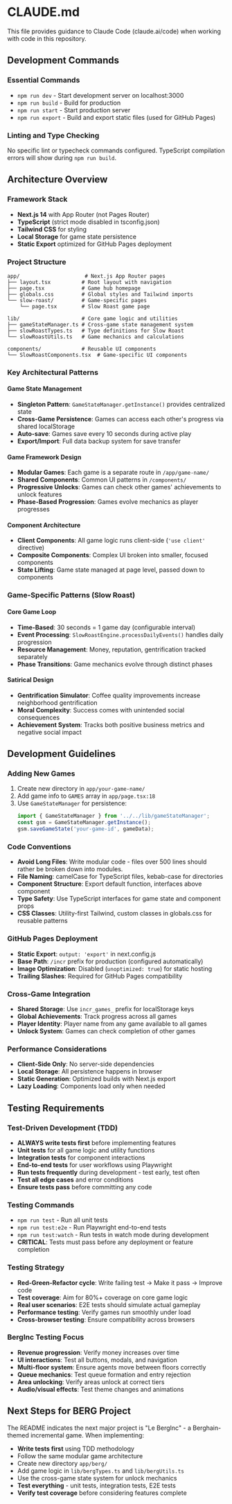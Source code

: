 # CLAUDE.md

This file provides guidance to Claude Code (claude.ai/code) when working with code in this repository.

## Development Commands

### Essential Commands
- `npm run dev` - Start development server on localhost:3000
- `npm run build` - Build for production
- `npm run start` - Start production server
- `npm run export` - Build and export static files (used for GitHub Pages)

### Linting and Type Checking
No specific lint or typecheck commands configured. TypeScript compilation errors will show during `npm run build`.

## Architecture Overview

### Framework Stack
- **Next.js 14** with App Router (not Pages Router)
- **TypeScript** (strict mode disabled in tsconfig.json)
- **Tailwind CSS** for styling
- **Local Storage** for game state persistence
- **Static Export** optimized for GitHub Pages deployment

### Project Structure

```
app/                     # Next.js App Router pages
├── layout.tsx          # Root layout with navigation
├── page.tsx            # Game hub homepage  
├── globals.css         # Global styles and Tailwind imports
└── slow-roast/         # Game-specific pages
    └── page.tsx        # Slow Roast game page

lib/                    # Core game logic and utilities
├── gameStateManager.ts # Cross-game state management system
├── slowRoastTypes.ts   # Type definitions for Slow Roast
└── slowRoastUtils.ts   # Game mechanics and calculations

components/             # Reusable UI components
└── SlowRoastComponents.tsx  # Game-specific UI components
```

### Key Architectural Patterns

#### Game State Management
- **Singleton Pattern**: `GameStateManager.getInstance()` provides centralized state
- **Cross-Game Persistence**: Games can access each other's progress via shared localStorage
- **Auto-save**: Games save every 10 seconds during active play
- **Export/Import**: Full data backup system for save transfer

#### Game Framework Design
- **Modular Games**: Each game is a separate route in `/app/game-name/`
- **Shared Components**: Common UI patterns in `/components/`
- **Progressive Unlocks**: Games can check other games' achievements to unlock features
- **Phase-Based Progression**: Games evolve mechanics as player progresses

#### Component Architecture
- **Client Components**: All game logic runs client-side (`'use client'` directive)
- **Composite Components**: Complex UI broken into smaller, focused components
- **State Lifting**: Game state managed at page level, passed down to components

### Game-Specific Patterns (Slow Roast)

#### Core Game Loop
- **Time-Based**: 30 seconds = 1 game day (configurable interval)
- **Event Processing**: `SlowRoastEngine.processDailyEvents()` handles daily progression
- **Resource Management**: Money, reputation, gentrification tracked separately
- **Phase Transitions**: Game mechanics evolve through distinct phases

#### Satirical Design
- **Gentrification Simulator**: Coffee quality improvements increase neighborhood gentrification
- **Moral Complexity**: Success comes with unintended social consequences
- **Achievement System**: Tracks both positive business metrics and negative social impact

## Development Guidelines

### Adding New Games
1. Create new directory in `app/your-game-name/`
2. Add game info to `GAMES` array in `app/page.tsx:18`
3. Use `GameStateManager` for persistence:
   ```typescript
   import { GameStateManager } from '../../lib/gameStateManager';
   const gsm = GameStateManager.getInstance();
   gsm.saveGameState('your-game-id', gameData);
   ```

### Code Conventions
- **Avoid Long Files**: Write modular code - files over 500 lines should rather be broken down into modules.
- **File Naming**: camelCase for TypeScript files, kebab-case for directories
- **Component Structure**: Export default function, interfaces above component
- **Type Safety**: Use TypeScript interfaces for game state and component props
- **CSS Classes**: Utility-first Tailwind, custom classes in globals.css for reusable patterns

### GitHub Pages Deployment
- **Static Export**: `output: 'export'` in next.config.js
- **Base Path**: `/incr` prefix for production (configured automatically)
- **Image Optimization**: Disabled (`unoptimized: true`) for static hosting
- **Trailing Slashes**: Required for GitHub Pages compatibility

### Cross-Game Integration
- **Shared Storage**: Use `incr_games_` prefix for localStorage keys
- **Global Achievements**: Track progress across all games
- **Player Identity**: Player name from any game available to all games
- **Unlock System**: Games can check completion of other games

### Performance Considerations
- **Client-Side Only**: No server-side dependencies
- **Local Storage**: All persistence happens in browser
- **Static Generation**: Optimized builds with Next.js export
- **Lazy Loading**: Components load only when needed

## Testing Requirements

### Test-Driven Development (TDD)
- **ALWAYS write tests first** before implementing features
- **Unit tests** for all game logic and utility functions
- **Integration tests** for component interactions
- **End-to-end tests** for user workflows using Playwright
- **Run tests frequently** during development - test early, test often
- **Test all edge cases** and error conditions
- **Ensure tests pass** before committing any code

### Testing Commands
- `npm run test` - Run all unit tests
- `npm run test:e2e` - Run Playwright end-to-end tests
- `npm run test:watch` - Run tests in watch mode during development
- **CRITICAL**: Tests must pass before any deployment or feature completion

### Testing Strategy
- **Red-Green-Refactor cycle**: Write failing test → Make it pass → Improve code
- **Test coverage**: Aim for 80%+ coverage on core game logic
- **Real user scenarios**: E2E tests should simulate actual gameplay
- **Performance testing**: Verify games run smoothly under load
- **Cross-browser testing**: Ensure compatibility across browsers

### BergInc Testing Focus
- **Revenue progression**: Verify money increases over time
- **UI interactions**: Test all buttons, modals, and navigation
- **Multi-floor system**: Ensure agents move between floors correctly
- **Queue mechanics**: Test queue formation and entry rejection
- **Area unlocking**: Verify areas unlock at correct tiers
- **Audio/visual effects**: Test theme changes and animations

## Next Steps for BERG Project
The README indicates the next major project is "Le BergInc" - a Berghain-themed incremental game. When implementing:
- **Write tests first** using TDD methodology
- Follow the same modular game architecture
- Create new directory `app/berg/` 
- Add game logic in `lib/bergTypes.ts` and `lib/bergUtils.ts`
- Use the cross-game state system for unlock mechanics
- **Test everything** - unit tests, integration tests, E2E tests
- **Verify test coverage** before considering features complete